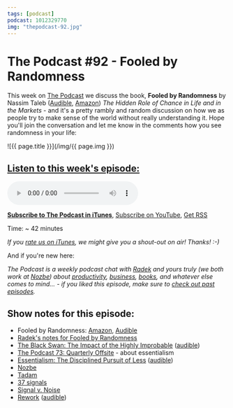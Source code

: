 ```yaml
---
tags: [podcast]
podcast: 1012329770
img: "thepodcast-92.jpg"
---
```


# The Podcast #92 - Fooled by Randomness

This week on [The Podcast][p] we discuss the book, **Fooled by Randomness** by Nassim Taleb ([Audible](https://www.audible.com/pd/B002V8H28C?tag=sliwinski-20), [Amazon](https://www.amazon.com/dp/0812975219?tag=sliwinski-20)) *The Hidden Role of Chance in Life and in the Markets* - and it's a pretty rambly and random discussion on how we as people try to make sense of the world without really understanding it. Hope you'll join the conversation and let me know in the comments how you see randomness in your life:

<!--More-->

![{{ page.title }}](/img/{{ page.img }})

## [Listen to this week's episode:][e]

<audio controls>
<source src="https://files.nozbe.com/podcast/092.mp3" type="audio/mpeg">
</audio>

**[Subscribe to The Podcast in iTunes][i]**, [Subscribe on YouTube][y], [Get RSS][rss]

Time: ~ 42 minutes

*If you [rate us on iTunes][i], we might give you a shout-out on air! Thanks! :-)*

And if you're new here:

*The Podcast is a weekly podcast chat with [Radek][r] and yours truly (we both work at [Nozbe][n]) about [productivity](/productivity), [business](/business), [books](/books), and whatever else comes to mind… - if you liked this episode, make sure to [check out past episodes](/podcast).*

## Show notes for this episode:

  * Fooled by Randomness: [Amazon](https://www.amazon.com/Fooled-Randomness-Hidden-Markets-Incerto/dp/0812975219?tag=radexio-20), [Audible](http://www.audible.com/pd/Business/Fooled-by-Randomness-Audiobook/B002V8H28C?tag=radexio-20)
  * [Radek's notes for Fooled by Randomness](http://radex.io/books/fooled-by-randomness/)
  * [The Black Swan: The Impact of the Highly Improbable](https://www.amazon.com/Black-Swan-Impact-Highly-Improbable-ebook/dp/B002RI99IM/) ([audible](http://www.audible.com/pd/Business/The-Black-Swan-Audiobook/B002V5BGUA/))
  * [The Podcast 73: Quarterly Offsite](http://thepodcast.fm/73) - about essentialism
  * [Essentialism: The Disciplined Pursuit of Less](https://www.amazon.com/Essentialism-Disciplined-Pursuit-Greg-McKeown/dp/0804137382/) ([audible](http://www.audible.com/pd/Self-Development/Essentialism-Audiobook/B00IWZ6XGA/))
  * [Nozbe](https://nozbe.com/)
  * [Tadam](http://tadamapp.com/)
  * [37 signals](https://37signals.com/)
  * [Signal v. Noise](https://signalvnoise.com/)
  * [Rework](https://www.amazon.com/ReWork-Change-Way-Work-Forever-ebook/dp/B003ELY7PG/) ([audible](http://www.audible.com/pd/Business/Rework-Audiobook/B0036FLXLQ/))

[y]: https://michael.gratis/thepodcastyt
[rss]: http://thepodcast.fm/episodes?format=RSS
[e]: http://thepodcast.fm/episodes/92
[p]: https://michael.gratis/thepodcastfm
[n]: https://nozbe.com/?a=mike
[r]: https://michael.gratis/radex
[i]: https://michael.gratis/thepodcast
[o]: https://michael.gratis/ipadonly

[pm]: http://productivemag.com/